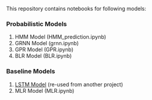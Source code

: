 This repository contains notebooks for following models:
### Probabilistic Models
1. HMM Model (HMM_prediction.ipynb)
2. GRNN Model (grnn.ipynb)
3. GPR Model (GPR.ipynb)
4. BLR Model (BLR.ipynb)
### Baseline Models
1. [LSTM Model](https://github.com/big-data-lab-umbc/sea-ice-prediction/blob/main/climate-change-ai-workshop/models/Polar_Sea_Ice_Prediction_mLSTM.ipynb) (re-used from another project)
2. MLR Model (MLR.ipynb)
